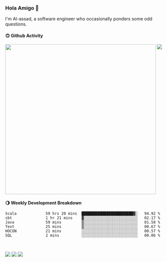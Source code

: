 ### Hola Amigo 🤣   

I'm Al-assad, a software engineer who occasionally ponders some odd questions.  
 
#### 🙃 Github Activity 
<div>
  <img src="https://github-readme-stats.vercel.app/api?username=al-assad&show_icons=true" align="top" style="display: inline-block;" width="480"/>
  <img src="https://github-readme-stats.vercel.app/api/top-langs/?username=al-assad&hide=css,html&langs_count=8&layout=compact" align="top" style="display: inline-block;"/>
</div>

#### 🌖 Weekly Development Breakdown
<!--START_SECTION:waka-->

```text
Scala             59 hrs 20 mins  ███████████████████████▓░   94.92 %
sbt               1 hr 21 mins    ▓░░░░░░░░░░░░░░░░░░░░░░░░   02.17 %
Java              59 mins         ▒░░░░░░░░░░░░░░░░░░░░░░░░   01.58 %
Text              25 mins         ▒░░░░░░░░░░░░░░░░░░░░░░░░   00.67 %
HOCON             21 mins         ░░░░░░░░░░░░░░░░░░░░░░░░░   00.57 %
SQL               2 mins          ░░░░░░░░░░░░░░░░░░░░░░░░░   00.06 %
```

<!--END_SECTION:waka-->

<br>

<a href="https://twitter.com/Alassad_dev"><img src="https://img.shields.io/badge/Twitter-@Alassad__dev-blue?style=flat&logo=twitter" /></a>
<a href="https://t.me/alassad_dev"><img src="https://img.shields.io/badge/Telegram-@alassad__dev-orange?style=flat&logo=telegram" /></a>
<a href="https://al-assad.github.io"><img src="https://img.shields.io/badge/Blogs-Linying_Assad's_Blog-yellow?style=flat&logo=github" /></a>

